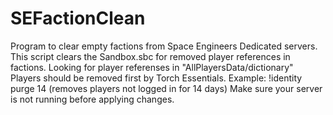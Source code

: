 # SEFactionClean
Program to clear empty factions from Space Engineers Dedicated servers. This script clears the Sandbox.sbc for removed player references in factions. Looking for player referenses in "AllPlayersData/dictionary"  Players should be removed first by Torch Essentials. Example: !identity purge 14 (removes players not logged in for 14 days) Make sure your server is not running before applying changes.
